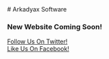 ---
---
<link rel="shortcut icon" href="https://encrypted-tbn0.gstatic.com/images?q=tbn:ANd9GcQGg6tLkmQhLyD9mF3VQbpD-ZIBNUpqSFEoQerwx20oe6qzJGWu-w:https://i.ytimg.com/vi/JuxjKuNh9ts/hqdefault.jpg"></link>
# Arkadyax Software
<h3>New Website Coming Soon!</h3>
<a href="https://twitter.com/arkadyax">Follow Us On Twitter!</a><br/>
<a href="https://www.facebook.com/arkadyaxsw/?modal=admin_todo_tour">Like Us On Facebook!</a>
